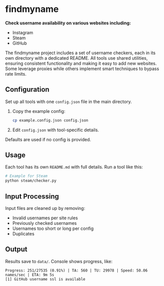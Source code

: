 # findmyname

**Check username availability on various websites including:**
- Instagram
- Steam
- GitHub

The findmyname project includes a set of username checkers, each in its own directory with a dedicated README. All tools use shared utilities, ensuring consistent functionality and making it easy to add new websites. Some leverage proxies while others implement smart techniques to bypass rate limits.

## Configuration

Set up all tools with one `config.json` file in the main directory.

1. Copy the example config:
   ```bash
   cp example.config.json config.json
   ```
2. Edit `config.json` with tool-specific details.

Defaults are used if no config is provided.

## Usage

Each tool has its own `README.md` with full details. Run a tool like this:

```bash
# Example for Steam
python steam/checker.py
```

## Input Processing

Input files are cleaned up by removing:
- Invalid usernames per site rules
- Previously checked usernames
- Usernames too short or long per config
- Duplicates

## Output

Results save to `data/`. Console shows progress, like:

```
Progress: 251/27535 (0.91%) | TA: 560 | TU: 29978 | Speed: 50.06 names/sec | ETA: 9m 5s
[1] GitHub username ssl is available
```